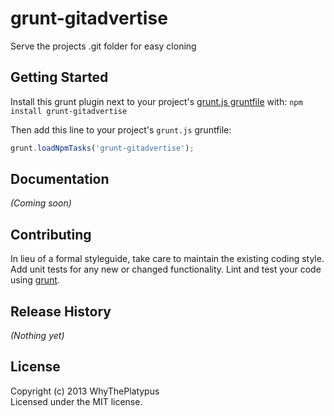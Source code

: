 # grunt-gitadvertise

Serve the projects .git folder for easy cloning

## Getting Started
Install this grunt plugin next to your project's [grunt.js gruntfile][getting_started] with: `npm install grunt-gitadvertise`

Then add this line to your project's `grunt.js` gruntfile:

```javascript
grunt.loadNpmTasks('grunt-gitadvertise');
```

[grunt]: http://gruntjs.com/
[getting_started]: https://github.com/gruntjs/grunt/blob/master/docs/getting_started.md

## Documentation
_(Coming soon)_

## Contributing
In lieu of a formal styleguide, take care to maintain the existing coding style. Add unit tests for any new or changed functionality. Lint and test your code using [grunt][grunt].

## Release History
_(Nothing yet)_

## License
Copyright (c) 2013 WhyThePlatypus  
Licensed under the MIT license.
